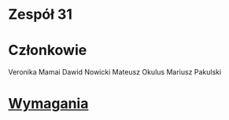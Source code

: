 # Zespół 31

# Członkowie

Veronika Mamai
Dawid Nowicki
Mateusz Okulus
Mariusz Pakulski

# [Wymagania](wymagania.md)
